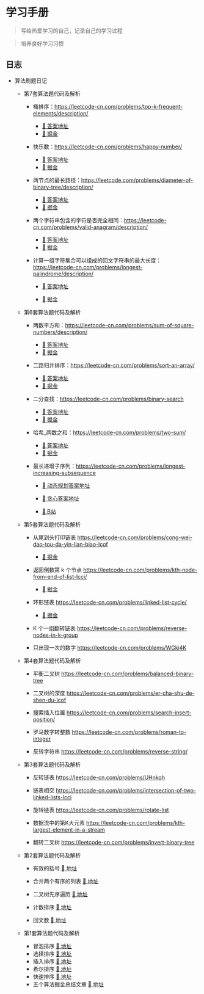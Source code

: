 # 学习手册

> 写给热爱学习的自己，记录自己的学习过程

> 培养良好学习习惯



## 日志

- 算法刷题日记

  - 第7套算法题代码及解析

    - 桶排序：https://leetcode-cn.com/problems/top-k-frequent-elements/description/

      - [🔗 答案地址](https://github.com/linyuhong97/amumua-studybook/blob/main/src/array/k-frequent.js)
      - [🔗 掘金](https://juejin.cn/post/7030323873417527304)
    
    - 快乐数：https://leetcode-cn.com/problems/happy-number/
    
      - [🔗 答案地址](https://github.com/linyuhong97/amumua-studybook/blob/main/src/hash/happy-number.js)
      - [🔗 掘金](https://juejin.cn/post/7030316173581352968)

     - 两节点的最长路径：https://leetcode.com/problems/diameter-of-binary-tree/description/

       - [🔗 答案地址](https://github.com/linyuhong97/amumua-studybook/blob/main/src/binary-tree/diameter.js)
       - [🔗 掘金](https://juejin.cn/post/7030320704478248997)
    
     - 两个字符串包含的字符是否完全相同：https://leetcode-cn.com/problems/valid-anagram/description/
    
       - [🔗 答案地址](https://github.com/linyuhong97/amumua-studybook/blob/main/src/hash/anagram.js)
       - [🔗 掘金](https://juejin.cn/post/7030344981877358629)

     - 计算一组字符集合可以组成的回文字符串的最大长度：https://leetcode-cn.com/problems/longest-palindrome/description/
    
       - [🔗 答案地址](https://github.com/linyuhong97/amumua-studybook/blob/main/src/hash/longest-palindrome.js)
       
       - [🔗 掘金](https://juejin.cn/post/7030348587384963102)
       
         
    
  - 第6套算法题代码及解析

    - 两数平方和：https://leetcode-cn.com/problems/sum-of-square-numbers/description/

      - [🔗 答案地址](https://github.com/linyuhong97/amumua-studybook/blob/main/src/hash/judge-square-sum.js)
      - [🔗 掘金](https://juejin.cn/post/7030387626959962126)

    - 二路归并排序：https://leetcode-cn.com/problems/sort-an-array/

      - [🔗 答案地址](https://github.com/linyuhong97/amumua-studybook/blob/main/src/array/sort-array.js)
      - [🔗 掘金](https://juejin.cn/post/7030399648934133773)

     - 二分查找：https://leetcode-cn.com/problems/binary-search

       - [🔗 答案地址](https://github.com/linyuhong97/amumua-studybook/blob/main/src/binary-search/search.js)
       - [🔗 掘金](https://juejin.cn/post/7030390147455647781)

     - 哈希_两数之和：https://leetcode-cn.com/problems/two-sum/

       - [🔗 答案地址](https://github.com/linyuhong97/amumua-studybook/blob/main/src/hash/two-sum.js)
       - [🔗 掘金](https://juejin.cn/post/7030393545936601095)

     - 最长递增子序列：https://leetcode-cn.com/problems/longest-increasing-subsequence

       - [🔗 动态规划答案地址](https://github.com/linyuhong97/amumua-studybook/blob/main/src/dp/max-sub-list.js)

       - [🔗 贪心答案地址](https://github.com/linyuhong97/amumua-studybook/blob/main/src/binary-search/max-sub-list.js)

       - [🔗 B站](https://www.bilibili.com/video/BV1yf4y1T7wB/)

         

  - 第5套算法题代码及解析

    - 从尾到头打印链表 https://leetcode-cn.com/problems/cong-wei-dao-tou-da-yin-lian-biao-lcof 
  
      - [🔗 掘金](https://juejin.cn/post/7030409901063012365)
  
    - 返回倒数第 k 个节点 https://leetcode-cn.com/problems/kth-node-from-end-of-list-lcci/ 

      - [🔗 掘金](https://juejin.cn/post/7030412544602816519)

    - 环形链表 https://leetcode-cn.com/problems/linked-list-cycle/
  
      - [🔗 掘金](https://juejin.cn/post/7030416378863550478)
  
    - K 个一组翻转链表 https://leetcode-cn.com/problems/reverse-nodes-in-k-group

    - 只出现一次的数字 https://leetcode-cn.com/problems/WGki4K

      

  - 第4套算法题代码及解析

    - 平衡二叉树 https://leetcode-cn.com/problems/balanced-binary-tree
    
    - 二叉树的深度 https://leetcode-cn.com/problems/er-cha-shu-de-shen-du-lcof
    
    - 搜索插入位置 https://leetcode-cn.com/problems/search-insert-position/
    
    - 罗马数字转整数 https://leetcode-cn.com/problems/roman-to-integer
    
    - 反转字符串 https://leetcode-cn.com/problems/reverse-string/
    
      
    
  - 第3套算法题代码及解析
  
    - 反转链表 https://leetcode-cn.com/problems/UHnkqh
    
    - 链表相交 https://leetcode-cn.com/problems/intersection-of-two-linked-lists-lcci
    
    - 旋转链表 https://leetcode-cn.com/problems/rotate-list
    
    - 数据流中的第K大元素 https://leetcode-cn.com/problems/kth-largest-element-in-a-stream
    
    - 翻转二叉树 https://leetcode-cn.com/problems/invert-binary-tree
    
      
    
  - 第2套算法题代码及解析
  
    - 有效的括号  [🔗 地址](https://github.com/linyuhong97/amumua-studybook/blob/main/src/stack/match-bracket.js)
  
    - 合并两个有序的列表  [🔗 地址](https://github.com/linyuhong97/amumua-studybook/blob/main/src/linked-list/merge-two-list.js)
  
    - 二叉树先序遍历  [🔗 地址](https://github.com/linyuhong97/amumua-studybook/blob/main/src/binary-tree/preorder.js)
  
    - 计数排序  [🔗 地址](https://github.com/linyuhong97/amumua-studybook/blob/main/src/sorting-algorithm/count-sort.html)
  
    - 回文数  [🔗 地址](https://github.com/linyuhong97/amumua-studybook/blob/main/src/array/palindrome-number.js)
  
      
  
  - 第1套算法题代码及解析
  
    - 冒泡排序  [🔗 地址](https://github.com/linyuhong97/amumua-studybook/blob/main/src/sorting-algorithm/bubble-sort.html)
    - 选择排序  [🔗 地址](https://github.com/linyuhong97/amumua-studybook/blob/main/src/sorting-algorithm/select-sort.html)
    - 插入排序  [🔗 地址](https://github.com/linyuhong97/amumua-studybook/blob/main/src/sorting-algorithm/insert-sort.html)
    - 希尔排序  [🔗 地址](https://github.com/linyuhong97/amumua-studybook/blob/main/src/sorting-algorithm/shell-sort.html)
    - 快速排序  [🔗 地址](https://github.com/linyuhong97/amumua-studybook/blob/main/src/sorting-algorithm/quick-sort.html)
    - 五个算法掘金总结文章  [🔗 地址](https://juejin.cn/post/7024497086347509791)
  
    
  
    

